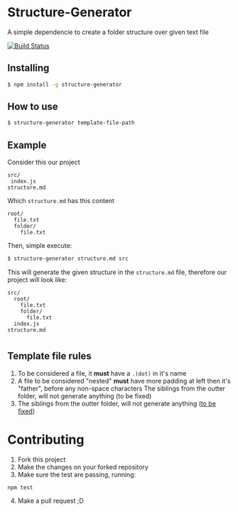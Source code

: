 # Structure-Generator

A simple dependencie to create a folder structure over given text file

[![Build Status](https://travis-ci.org/ramonmoraes/structure-generator.svg?branch=master)](https://travis-ci.org/ramonmoraes/structure-generator)

## Installing

```bash
$ npm install -g structure-generator
```

## How to use
```bash
$ structure-generator template-file-path
```

## Example
Consider this our project

```
src/
 index.js
structure.md
```

Which `structure.md` has this content
```
root/
  file.txt
  folder/
    file.txt
```

Then, simple execute:
```bash
$ structure-generator structure.md src
```

This will generate the given structure in the `structure.md` file, therefore our project will look like:

```
src/
  root/
    file.txt
    folder/
      file.txt
  index.js
structure.md
```

#
## Template file rules
1. To be considered a file, it __must__ have a `.(dot)` in it's name
2. A file to be considered "nested" __must__ have more padding at left then it's "father", before any non-space characters
The siblings from the outter folder, will not generate anything (to be fixed)
3. The siblings from the outter folder, will not generate anything ([to be fixed](https://github.com/ramonmoraes/structure-generator/issues/2))

# Contributing
1. Fork this project
2. Make the changes on your forked repository
3. Make sure the test are passing, running: 
```
npm test
```
4. Make a pull request ;D
